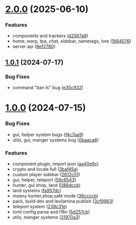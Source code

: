 # [2.0.0](https://github.com/biyuehu/sirius/compare/v1.0.1...v2.0.0) (2025-06-10)


### Features

* components and trackers ([d2567a9](https://github.com/biyuehu/sirius/commit/d2567a9deaedcbae6ba88fdc5e2a131510e63ff1))
* home, warp, tpa, chat, sidebar, nametags, lore ([1664576](https://github.com/biyuehu/sirius/commit/1664576296d50ed292b7cea4cf6decade9e4cfd5))
* server api ([8ef2780](https://github.com/biyuehu/sirius/commit/8ef2780cc711e263a2aabddcffc69364b395eb22))



## [1.0.1](https://github.com/biyuehu/sirius/compare/v1.0.0...v1.0.1) (2024-07-17)


### Bug Fixes

* command "ban ls" bug ([e35c932](https://github.com/biyuehu/sirius/commit/e35c932d310292ffe8ea964c83c2744ad765e6e7))



# [1.0.0](https://github.com/biyuehu/sirius/compare/59c6543e90c3f563be0960caf841d810c0930aa4...v1.0.0) (2024-07-15)


### Bug Fixes

* gui, helper system bugs ([f4c7aa9](https://github.com/biyuehu/sirius/commit/f4c7aa9bf19d20d445349d9ca53ad2b73523fba1))
* utils, gui, manger systems bug ([0baaca6](https://github.com/biyuehu/sirius/commit/0baaca65bb1ad353f6aa41374525525ea67aede6))


### Features

* component plugin, import json ([aa40e9c](https://github.com/biyuehu/sirius/commit/aa40e9ce810c89382539b75357fe09551b5dcb77))
* crypto and locale full ([3baf45a](https://github.com/biyuehu/sirius/commit/3baf45a84fb4e9a8773a466cce5e45fb6e5a1310))
* custom player sidebar ([2612c51](https://github.com/biyuehu/sirius/commit/2612c511598ce193f7b5f79c5ba285ed3a0a14e8))
* gui, helper, teleport ([59c6543](https://github.com/biyuehu/sirius/commit/59c6543e90c3f563be0960caf841d810c0930aa4))
* hunter, gui shop, land ([086dccb](https://github.com/biyuehu/sirius/commit/086dccb94a8ac25cdb0a0a5f648daaabb8ab0603))
* land systems ([fa957dc](https://github.com/biyuehu/sirius/commit/fa957dc6a3c3cddcbfa6a41f64582ff21c8124ba))
* moeny hunter,shop,safe mode ([36ccccb](https://github.com/biyuehu/sirius/commit/36ccccb2d0765f7c2cd53b9a11b752b45820f864))
* pack, build dev and levilamina publish ([3cf9963](https://github.com/biyuehu/sirius/commit/3cf9963a5838f0e870be5142a92a788a2debc137))
* teleport system ([239c31e](https://github.com/biyuehu/sirius/commit/239c31e929b773e88059552b685a66e7468a977e))
* toml config parse and i18n ([5d257cb](https://github.com/biyuehu/sirius/commit/5d257cbc988a4787e9cec87645c26d95254ee29c))
* utils, manger systems ([31970a3](https://github.com/biyuehu/sirius/commit/31970a393682c7c3cf2ba89387d571f7b6b2d148))



